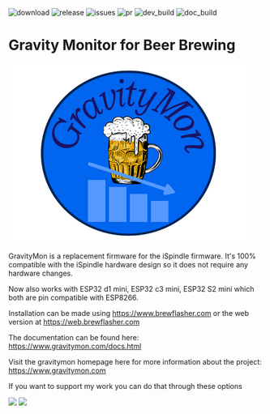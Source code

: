 
![download](https://img.shields.io/github/downloads/mp-se/gravitymon/total) 
![release](https://img.shields.io/github/v/release/mp-se/gravitymon?label=latest%20release)
![issues](https://img.shields.io/github/issues/mp-se/gravitymon)
![pr](https://img.shields.io/github/issues-pr/mp-se/gravitymon)
![dev_build](https://img.shields.io/github/workflow/status/mp-se/gravitymon/PlatformIO%20CI/dev?label=dev%20build)
![doc_build](https://img.shields.io/github/workflow/status/mp-se/gravitymon/Sphinx%20Build/dev?label=doc%20build)

# Gravity Monitor for Beer Brewing

![GravityMon Logo](src_docs/source/images/gravitymon_logo_s.png)

GravityMon is a replacement firmware for the iSpindle firmware. It's 100% compatible with the iSpindle hardware design so it does not require any hardware changes. 

Now also works with ESP32 d1 mini, ESP32 c3 mini, ESP32 S2 mini which both are pin compatible with ESP8266.

Installation can be made using https://www.brewflasher.com or the web version at https://web.brewflasher.com

The documentation can be found here: https://www.gravitymon.com/docs.html

Visit the gravitymon homepage here for more information about the project: https://www.gravitymon.com

If you want to support my work you can do that through these options

[<img src="https://gravitymon.com/images/buymecoffee.png" height=40>](https://www.buymeacoffee.com/mpse/) [<img src="https://img.shields.io/static/v1?label=Sponsor&message=%E2%9D%A4&logo=GitHub&color=%23fe8e86" height=40>](https://github.com/sponsors/mp-se)
